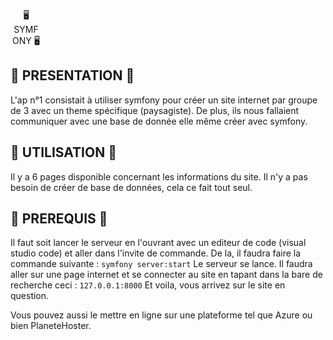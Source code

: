 <p align="center" style="width:50px">🖥 SYMFONY 🖥</p>

## 📃 PRESENTATION 📃
L'ap n°1 consistait à utiliser symfony pour créer un site internet par groupe de 3 avec un theme spécifique (paysagiste). De plus, ils nous fallaient communiquer avec une base de donnée elle même créer avec symfony.

## 🧠 UTILISATION 🧠
Il y a 6 pages disponible concernant les informations du site. Il n'y a pas besoin de créer de base de données, cela ce fait tout seul.

## 🔎 PREREQUIS 🔎
Il faut soit lancer le serveur en l'ouvrant avec un editeur de code (visual studio code) et aller dans l'invite de commande. De la, il faudra faire la commande suivante :
```symfony server:start```
Le serveur se lance. Il faudra aller sur une page internet et se connecter au site en tapant dans la bare de recherche ceci :
```127.0.0.1:8000```
Et voila, vous arrivez sur le site en question.

Vous pouvez aussi le mettre en ligne sur une plateforme tel que Azure ou bien PlaneteHoster.
